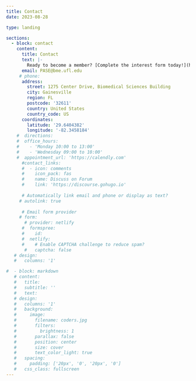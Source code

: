 ```yaml
---
title: Contact
date: 2023-08-28

type: landing

sections:
  - block: contact
    content:
      title: Contact
      text: |-
        Ready to become a member? [Complete the interest form today!](https://ufl.qualtrics.com/jfe/form/SV_ewFhF3vrD2qodxQ) If you have any questions, feel free to reach out via email or speak to one of our members. Be sure to [follow us on social media](https://linktr.ee/gator_pase)!
      email: PASE@bme.ufl.edu
     # phone: 
      address:
        street: 1275 Center Drive, Biomedical Sciences Building
        city: Gainesville
        region: FL
        postcode: '32611'
        country: United States
        country_code: US
      coordinates:
        latitude: '29.6404382'
        longitude: '-82.3458184'
    #  directions: 
    #  office_hours:
    #    - 'Monday 10:00 to 13:00'
    #    - 'Wednesday 09:00 to 10:00'
    #  appointment_url: 'https://calendly.com'
      #contact_links:
      #  - icon: comments
      #    icon_pack: fas
      #    name: Discuss on Forum
      #    link: 'https://discourse.gohugo.io'
    
      # Automatically link email and phone or display as text?
     # autolink: true
    
      # Email form provider
     # form:
       # provider: netlify
      #  formspree:
      #    id:
      #  netlify:
      #    # Enable CAPTCHA challenge to reduce spam?
       #   captcha: false
   # design:
   #   columns: '1'

#  - block: markdown
   # content:
   #   title:
   #   subtitle: ''
   #   text:
   # design:
   #   columns: '1'
   #   background:
   #     image: 
   #       filename: coders.jpg
   #       filters:
   #         brightness: 1
   #       parallax: false
   #       position: center
   #       size: cover
   #       text_color_light: true
   #   spacing:
   #     padding: ['20px', '0', '20px', '0']
   #   css_class: fullscreen
---
```

